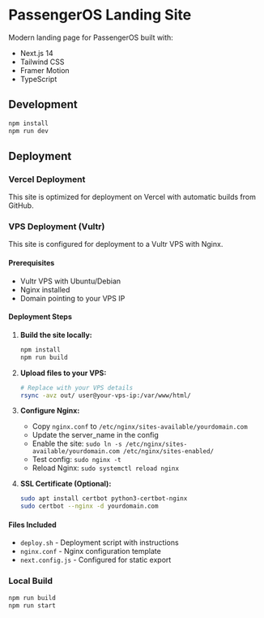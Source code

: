 # PassengerOS Landing Site

Modern landing page for PassengerOS built with:
- Next.js 14
- Tailwind CSS
- Framer Motion
- TypeScript

## Development
```bash
npm install
npm run dev
```

## Deployment

### Vercel Deployment

This site is optimized for deployment on Vercel with automatic builds from GitHub.

### VPS Deployment (Vultr)

This site is configured for deployment to a Vultr VPS with Nginx.

#### Prerequisites
- Vultr VPS with Ubuntu/Debian
- Nginx installed
- Domain pointing to your VPS IP

#### Deployment Steps

1. **Build the site locally:**
   ```bash
   npm install
   npm run build
   ```

2. **Upload files to your VPS:**
   ```bash
   # Replace with your VPS details
   rsync -avz out/ user@your-vps-ip:/var/www/html/
   ```

3. **Configure Nginx:**
   - Copy `nginx.conf` to `/etc/nginx/sites-available/yourdomain.com`
   - Update the server_name in the config
   - Enable the site: `sudo ln -s /etc/nginx/sites-available/yourdomain.com /etc/nginx/sites-enabled/`
   - Test config: `sudo nginx -t`
   - Reload Nginx: `sudo systemctl reload nginx`

4. **SSL Certificate (Optional):**
   ```bash
   sudo apt install certbot python3-certbot-nginx
   sudo certbot --nginx -d yourdomain.com
   ```

#### Files Included
- `deploy.sh` - Deployment script with instructions
- `nginx.conf` - Nginx configuration template
- `next.config.js` - Configured for static export

### Local Build
```bash
npm run build
npm run start
```